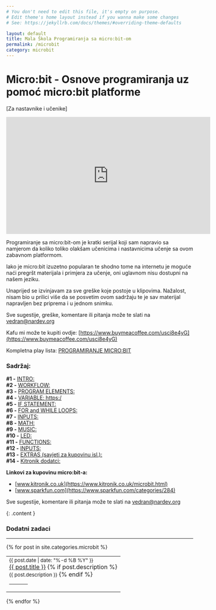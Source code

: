 ```yaml
---
# You don't need to edit this file, it's empty on purpose.
# Edit theme's home layout instead if you wanna make some changes
# See: https://jekyllrb.com/docs/themes/#overriding-theme-defaults

layout: default
title: Mala Škola Programiranja sa micro:bit-om
permalink: /microbit
category: microbit
---
```


# Micro:bit - Osnove programiranja uz pomoć micro:bit platforme
[Za nastavnike i učenike]

<iframe width="550" height="315" src="https://www.youtube.com/embed/videoseries?list=PLZPDmC17_cP3_OzsRrFRlhRwb3_hbfjpZ" frameborder="0" allow="autoplay; encrypted-media" allowfullscreen></iframe>

Programiranje sa micro:bit-om je kratki serijal koji sam napravio sa namjerom da koliko toliko olakšam učenicima i nastavnicima učenje sa ovom zabavnom platformom.

Iako je micro:bit izuzetno popularan te shodno tome na internetu je moguće naći pregršt materijala i primjera za učenje, oni uglavnom nisu dostupni na našem jeziku.

Unaprijed se izvinjavam za sve greške koje postoje u klipovima. Nažalost, nisam bio u prilici više da se posvetim ovom sadržaju te je sav materijal napravljen bez priprema i u jednom snimku.  
  
Sve sugestije, greške, komentare ili pitanja može te slati na [vedran@nardev.org](vedran@nardev.org)  
  
Kafu mi može te kupiti ovdje: [https://www.buymeacoffee.com/usci8e4yG](https://www.buymeacoffee.com/usci8e4yG)  
  
Kompletna play lista: [PROGRAMIRANJE MICRO:BIT](https://www.youtube.com/playlist?list=PLZPDmC17_cP3_OzsRrFRlhRwb3_hbfjpZ)  


### Sadržaj:

**#1 -** [INTRO:](https://youtu.be/X7pSszGjsT8)  
**#2 -** [WORKFLOW:](https://youtu.be/7gqTXYQyZqA)  
**#3 -** [PROGRAM ELEMENTS:](https://youtu.be/50Es1zeFGdQ)  
**#4 -** [VARIABLE: https:/](https://youtu.be/vDFhKc5v-zg)  
**#5 -** [IF STATEMENT:](https://youtu.be/BLvNZA9U6pY)  
**#6 -** [FOR and WHILE LOOPS:](https://youtu.be/GQb4oks65yQ)  
**#7 -** [INPUTS:](https://youtu.be/ufqtD4aeufo)  
**#8 -** [MATH:](https://youtu.be/mnmwU_hr8DM)  
**#9 -** [MUSIC:](https://youtu.be/oMyVPygxWFA)  
**#10 -** [LED:](https://youtu.be/6oIk5YM_1lQ)  
**#11 -** [FUNCTIONS:](https://youtu.be/mn5aJJt5zps)  
**#12 -** [INPUTS:](https://youtu.be/UoRYZR3srF4)  
**#13 -** [EXTRAS (savjeti za kupovinu isl.):](https://youtu.be/xZi3XdDQa_w)  
**#14 -** [Kitronik dodatci:](https://www.youtube.com/watch?v=heC-YP34hLM)  
  
**Linkovi za kupovinu micro:bit-a:**
- [www.kitronik.co.uk](https://www.kitronik.co.uk/microbit.html)
- [www.sparkfun.com](https://www.sparkfun.com/categories/284)

Sve sugestije, komentare ili pitanja može te slati na [vedran@nardev.org](vedran@nardev.org)


{: .content }

### Dodatni zadaci
<hr>
{% for post in site.categories.microbit %}
<table>
	<tr>
		<td>
			<small>{{ post.date | date: "%-d %B %Y" }}</small> <br>
			<a href="{{ post.url }}">{{ post.title }}</a>
			{% if post.description %}
			 	<br/> <small> {{ post.description }}</small>
			{% endif %}
			<hr style="width: 50px;">
		</td>
	</tr>
</table>
{% endfor %}